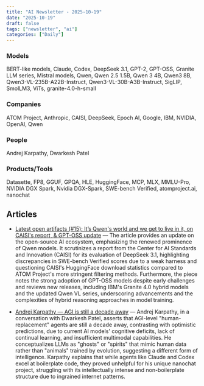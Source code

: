 ```yaml
---
title: "AI Newsletter - 2025-10-19"
date: "2025-10-19"
draft: false
tags: ["newsletter", "ai"]
categories: ["Daily"]
---
```


### Models
BERT-like models, Claude, Codex, DeepSeek 3.1, GPT-2, GPT-OSS, Granite LLM series, Mistral models, Qwen, Qwen 2.5 1.5B, Qwen 3 4B, Qwen3 8B, Qwen3-VL-235B-A22B-Instruct, Qwen3-VL-30B-A3B-Instruct, SigLIP, SmolLM3, ViTs, granite-4.0-h-small
### Companies
ATOM Project, Anthropic, CAISI, DeepSeek, Epoch AI, Google, IBM, NVIDIA, OpenAI, Qwen
### People
Andrej Karpathy, Dwarkesh Patel
### Products/Tools
Datasette, FP8, GGUF, GPQA, HLE, HuggingFace, MCP, MLX, MMLU-Pro, NVIDIA DGX Spark, Nvidia DGX-Spark, SWE-bench Verified, atomproject.ai, nanochat


## Articles

- [Latest open artifacts (#15): It’s Qwen's world and we get to live in it, on CAISI's report, & GPT-OSS update](https://www.interconnects.ai/p/latest-open-models-15-its-qwens-world) — The article provides an update on the open-source AI ecosystem, emphasizing the renewed prominence of Qwen models. It scrutinizes a report from the Center for AI Standards and Innovation (CAISI) for its evaluation of DeepSeek 3.1, highlighting discrepancies in SWE-bench Verified scores due to a weak harness and questioning CAISI's HuggingFace download statistics compared to ATOM Project's more stringent filtering methods. Furthermore, the piece notes the strong adoption of GPT-OSS models despite early challenges and reviews new releases, including IBM's Granite 4.0 hybrid models and the updated Qwen VL series, underscoring advancements and the complexities of hybrid reasoning approaches in model training.

- [Andrej Karpathy — AGI is still a decade away](https://simonwillison.net/2025/Oct/18/agi-is-still-a-decade-away/#atom-tag) — Andrej Karpathy, in a conversation with Dwarkesh Patel, asserts that AGI-level "human-replacement" agents are still a decade away, contrasting with optimistic predictions, due to current AI models' cognitive deficits, lack of continual learning, and insufficient multimodal capabilities. He conceptualizes LLMs as "ghosts" or "spirits" that mimic human data rather than "animals" trained by evolution, suggesting a different form of intelligence. Karpathy explains that while agents like Claude and Codex excel at boilerplate code, they proved unhelpful for his unique nanochat project, struggling with its intellectually intense and non-boilerplate structure due to ingrained internet patterns.